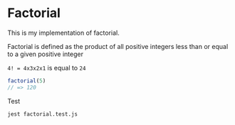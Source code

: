 # Factorial

This is my implementation of factorial.

Factorial is defined as the product of all positive integers less than or equal to a given positive integer

`4! = 4x3x2x1` is equal to `24`

```javascript
factorial(5)
// => 120
```

Test

`jest factorial.test.js`
